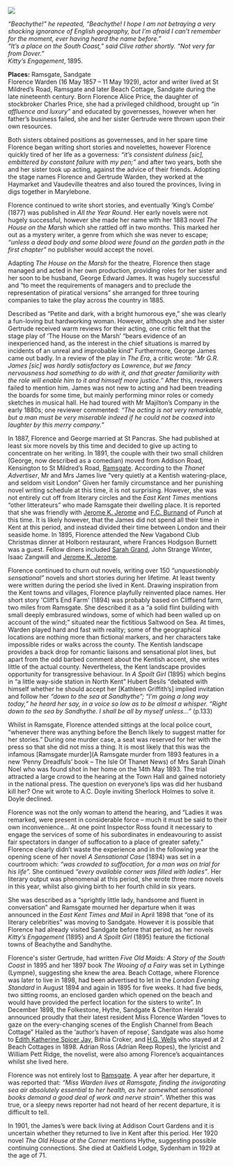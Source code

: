 <a href="https://dev.visual-essays.app"><img src="https://dev-visual-essays.netlify.app/images/ve-button.png"></a>
<param ve-config title="Florence Warden (Florence Alice James) (1857 – 1929)" author="Michelle Crowther" layout="vtl" 
banner="/images/banners/19c.jpg">

<param ve-entity eid="Q736439" aliases="Ramsgate">
<param ve-entity eid="Q1000312" aliases="Sandgate">
<param ve-entity eid="Q2287962" aliases="Cliffsend">

_“Beachythe!” he repeated, “Beachythe! I hope I am not betraying a very shocking ignorance of English geography, but I’m afraid I can’t remember for the moment, ever having heard the name before.”    
“It’s a place on the South Coast,” said Clive rather shortly. “Not very far from Dover.”_    
_Kitty’s Engagement_, 1895.   
<param ve-image url="https://upload.wikimedia.org/wikipedia/commons/4/4b/Hythe_seafront_-_geograph.org.uk_-_1960795.jpg" label="Hythe seafront" attribution="E Gammie, CC BY-SA 2.0, via Wikimedia Commons">

**Places:** Ramsgate, Sandgate  
Florence Warden (16 May 1857 – 11 May 1929), actor and writer lived at St Mildred’s Road, Ramsgate and later Beach Cottage, Sandgate during the late nineteenth century. Born Florence Alice Price, the daughter of stockbroker Charles Price, she had a privileged childhood, brought up _“in affluence and luxury”_  and educated by governesses, however when her father’s business failed, she and her sister Gertrude were thrown upon their own resources. 
<param ve-image url="https://upload.wikimedia.org/wikipedia/commons/7/7e/Portret_van_Florence_Warden%2C_RP-F-2001-7-1358E-15.jpg" label="Portrait of Florence Warden" attribution="Rijksmuseum, CC0, via Wikimedia Commons">

Both sisters obtained positions as governesses, and in her spare time Florence began writing short stories and novelettes, however Florence quickly tired of her life as a governess: _“it’s consistent dulness [sic], embittered by constant failure with my pen;”_  and after two years, both she and her sister took up acting, against the advice of their friends.  Adopting the stage names Florence and Gertrude Warden, they worked at the Haymarket and Vaudeville theatres and also toured the provinces, living in digs together in Marylebone.
<param ve-image url="https://upload.wikimedia.org/wikipedia/commons/a/a2/TheGovernessRebeccaSolomon.jpg" label="The Governess, Rebecca Solomon c.1851" attribution="Rebecca Solomon, Public domain, via Wikimedia Commons">

Florence continued to write short stories, and eventually ‘King’s Combe’ (1877) was published in _All the Year Round_.  Her early novels were not hugely successful, however she made her name with her 1883 novel _The House on the Marsh_ which she rattled off in two months. This marked her out as a mystery writer, a genre from which she was never to escape; _“unless a dead body and some blood were found on the garden path in the first chapter”_ no publisher would accept the novel.   
<param ve-image url="https://upload.wikimedia.org/wikipedia/commons/3/3c/Dickensjunior-1874.jpg" label="Charles Dickens Jnr, April 1873, editor of All The Year Round" attribution="Unknown author, Public domain, via Wikimedia Commons">

Adapting _The House on the Marsh_ for the theatre, Florence then stage managed and acted in her own production, providing roles for her sister and her soon to be husband, George Edward James. It was hugely successful and “to meet the requirements of managers and to preclude the representation of piratical versions” she arranged for three touring companies to take the play across the country in 1885. 
<param ve-image url="https://upload.wikimedia.org/wikipedia/commons/1/19/G_Durand_Saturday_Night_at_the_Victoria_Theatre_BL.jpg" label="Saturday Night at the Victoria Theatre, wood-engraving, published in The Graphic, 26 October 1872" attribution="Godefroy Durand, Public domain, via Wikimedia Commons © The British Library Board">

Described as “Petite and dark, with a bright humorous eye,”  she was clearly a fun-loving but hardworking woman. However, although she and her sister Gertrude received warm reviews for their acting, one critic felt that the stage play of ‘The House on the Marsh’ “bears evidence of an inexperienced hand, as the interest in the chief situations is marred by incidents of an unreal and improbable kind”  Furthermore, George James came out badly. In a review of the play in _The Era_, a critic wrote: _“Mr G.R. James [sic] was hardly satisfactory as Lawrence, but we fancy nervousness had something to do with it, and that greater familiarity with the role will enable him to it and himself more justice.”_  After this, reviewers failed to mention him. James was not new to acting and had been treading the boards for some time, but mainly performing minor roles or comedy sketches in musical hall. He had toured with Mr Majilton’s Company in the early 1880s; one reviewer commented: _“The acting is not very remarkable, but a man must be very miserable indeed if he could not be coaxed into laughter by this merry company.”_ 
<param ve-image url="https://upload.wikimedia.org/wikipedia/commons/1/11/Joseph_Clayton_Clark_AReader_of_The_Era.jpg" label="A reader of The Era" attribution="Joseph Clayton Clark, Public domain, via Wikimedia Commons">

In 1887, Florence and George married at St Pancras. She had published at least six more novels by this time and decided to give up acting to concentrate on her writing.  In 1891, the couple with their two small children (George, now described as a comedian) moved from Addison Road, Kensington to St Mildred’s Road, [Ramsgate](/19c/19c-ramsgate). 
According to the _Thanet Advertiser_, Mr and Mrs James live “very quietly at a Kentish watering-place, and seldom visit London”  Given her family circumstance and her punishing novel writing schedule at this time, it is not surprising. However, she was not entirely cut off from literary circles and the _East Kent Times_ mentions “other litterateurs” who made Ramsgate their dwelling place.   It is reported that she was friendly with [Jerome K. Jerome](/19c/19c-jerome-biography) and [F.C. Burnand](19c-burnand-biography) of _Punch_ at this time. It is likely however, that the James did not spend all their time in Kent at this period, and instead divided their time between London and their seaside home. In 1895, Florence attended the New Vagabond Club Christmas dinner at Holborn restaurant, where Frances Hodgson Burnett was a guest. Fellow diners included [Sarah Grand](19c/19c-grand-biography), John Strange Winter, Isaac Zangwill and [Jerome K. Jerome](/19c/19c-jerome-biography).
<param ve-image url="https://upload.wikimedia.org/wikipedia/commons/1/11/Jerome_K._Jerome_%287893553318%29.jpg" label="Jerome K. Jerome, c.1890s" attribution="National Media Museum from UK, No restrictions, via Wikimedia Commons">

Florence continued to churn out novels, writing over 150 _“unquestionably sensational”_ novels and short stories during her lifetime. At least twenty were written during the period she lived in Kent.  Drawing inspiration from the Kent towns and villages, Florence playfully reinvented place names. Her short story 'Cliff’s End Farm' (1894) was probably based on Cliffsend farm, two miles from Ramsgate. She described it as a “a solid flint building with small deeply embrasured windows, some of which had been walled up on account of the wind;”  situated near the fictitious Saltwood on Sea.  At times, Warden played hard and fast with reality; some of the geographical locations are nothing more than fictional markers, and her characters take impossible rides or walks across the county. The Kentish landscape provides a back drop for romantic liaisons and sensational plot lines, but apart from the odd barbed comment about the Kentish accent, she writes little of the actual county. Nevertheless, the Kent landscape provides opportunity for transgressive behaviour. In _A Spoilt Girl_ (1895) which begins in “a little way-side station in North Kent” Hubert Besils “debated with himself whether he should accept her [Kathleen Griffith’s] implied invitation and follow her _“down to the sea at Sandhythe”; “I’m going a long way today,” he heard her say, in a voice so low as to be almost a whisper. “Right down to the sea by Sandhythe. I shall be all by myself unless…”_ (p.133)
<param ve-image url="https://upload.wikimedia.org/wikipedia/commons/9/9e/The_promenade%2C_Sandgate%2C_England-LCCN2002708091.jpg" label="The Promenade, Sandgate" attribution="Photochrom Print Collection, Public domain, via Wikimedia Commons">

Whilst in Ramsgate, Florence attended sittings at the local police court, “whenever there was anything before the Bench likely to suggest matter for her stories.”  During one murder case, a seat was reserved for her with the press so that she did not miss a thing. It is most likely that this was the infamous [Ramsgate murder](A Ramsgate murder from 1893 features in a new ‘Penny Dreadfuls’ book – The Isle Of Thanet News) of Mrs Sarah Dinah Noel who was found shot in her home on the 14th May 1893. The trial attracted a large crowd to the hearing at the Town Hall and gained notoriety in the national press. The question on everyone’s lips was did her husband kill her? One wit wrote to A.C. Doyle inviting Sherlock Holmes to solve it. Doyle declined.
<param ve-image url="https://stor.artstor.org/stor/7d4c5d4c-62c0-40e9-a900-3b7400521033" label="Ramsgate Commemorative Map 1884-1934">

Florence was not the only woman to attend the hearing, and “Ladies it was remarked, were present in considerable force – much it must be said to their own inconvenience… At one point Inspector Ross found it necessary to engage the services of some of his subordinates in endeavouring to assist fair spectators in danger of suffocation to a place of greater safety.”  Florence clearly didn’t waste the experience and in the following year the opening scene of her novel _A Sensational Case_ (1894) was set in a courtroom which: _“was crowded to suffocation, for a man was on trial for his life”._ She continued _“every available corner was filled with ladies”_.  Her literary output was phenomenal at this period, she wrote three more novels in this year, whilst also giving birth to her fourth child in six years.
<param ve-map center="https://map-view.nls.uk/iiif/2/10116%2F101168726/info.json" zoom="15">

She was described as a “sprightly little lady, handsome and fluent in conversation”  and Ramsgate mourned her departure when it was announced in the _East Kent Times and Mail_ in April 1898 that “one of its literary celebrities” was moving to Sandgate. However it is possible that Florence had already visited Sandgate before that period, as her novels _Kitty’s Engagement_ (1895) and _A Spoilt Girl_ (1895) feature the fictional towns of Beachythe and Sandhythe. 

Florence's sister Gertrude, had written _Five Old Maids: A Story of the South Coast_ in 1895 and her 1897 book _The Wooing of a Fairy_ was set in Lythinge (Lympne), suggesting she knew the area. Beach Cottage, where Florence was later to live in 1898, had been advertised to let in the _London Evening Standard_ in August 1894 and again in 1895 for five weeks. It had five beds, two sitting rooms, an enclosed garden which opened on the beach and would have provided the perfect location for the sisters to write”.
In December 1898, the Folkestone, Hythe, Sandgate & Cheriton Herald announced proudly that their latest resident Miss Florence Warden “loves to gaze on the every-changing scenes of the English Channel from Beach Cottage”   Hailed as the ‘author’s haven of repose’, Sandgate was also home to [Edith Katherine Spicer Jay](/19c/19c-spicer-jay-biography), Bithia Croker, and [H.G. Wells](/19c/19c-wellshg-biography) who stayed at 2 Beach Cottages in 1898. Adrian Ross (Adrian Reep Ropes), the lyricist and William Pett Ridge, the novelist, were also among Florence’s acquaintances whilst she lived here. 
<param ve-image url="https://upload.wikimedia.org/wikipedia/commons/5/54/Granville_Cottage_in_Sandgate_%281%29.JPG" label="Granville Cottage (formerly Beach Cottage) where H.G. Wells stayed in 1898" attribution="Edgepedia, CC BY-SA 3.0, via Wikimedia Commons">

Florence was not entirely lost to [Ramsgate](/19c/19c-ramsgate). A year after her departure, it was reported that: _“Miss Warden lives at Ramsgate, finding the invigorating sea air absolutely essential to her health, as her somewhat sensational books demand a good deal of work and nerve strain”_.  Whether this was true, or a sleepy news reporter had not heard of her recent departure, it is difficult to tell.   
<param ve-image url="https://upload.wikimedia.org/wikipedia/commons/f/fa/%27Ramsgate%27_by_J._Buxton_Knight.jpg" label="Ramsgate by J. Buxton Knight, 1908" attribution="Internet Archive Book Images, No restrictions, via Wikimedia Commons">

In 1901, the James’s were back living at Addison Court Gardens and it is uncertain whether they returned to live in Kent after this period. Her 1920 novel _The Old House at the Corner_ mentions Hythe, suggesting possible continuing connections. She died at Oakfield Lodge, Sydenham in 1929 at the age of 71.
<param ve-image url="https://upload.wikimedia.org/wikipedia/commons/6/61/The_sands%2C_Ramsgate%2C_Kent%2C_England%2C_ca._1899.jpg" label="The Sands, Ramsgate, Kent, 1899" attribution="Detroit Publishing Co., under license from Photoglob Zürich, Public domain, via Wikimedia Commons">
